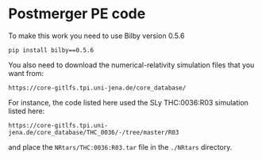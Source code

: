 # Postmerger PE code

To make this work you need to use Bilby version 0.5.6

`pip install bilby==0.5.6`

You also need to download the numerical-relativity simulation files that you want from:

`https://core-gitlfs.tpi.uni-jena.de/core_database/`

For instance, the code listed here used the SLy THC:0036:R03 simulation listed here:

`https://core-gitlfs.tpi.uni-jena.de/core_database/THC_0036/-/tree/master/R03`

and place the `NRtars/THC:0036:R03.tar` file in the `./NRtars` directory.
